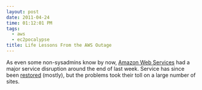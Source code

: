 ```yaml
---
layout: post
date: 2011-04-24
time: 01:12:01 PM
tags:
  - aws
  - ec2pocalypse
title: Life Lessons From the AWS Outage
---
```

As even some non-sysadmins know by now, [Amazon Web Services](http://aws.amazon.com/) had a major service disruption around the end of last 
week. Service has since been [restored](http://isawsbackyet.com/) (mostly), but the problems took their toll on a large number of sites.

